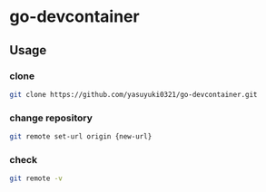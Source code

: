 # go-devcontainer

## Usage

### clone

```sh
git clone https://github.com/yasuyuki0321/go-devcontainer.git
```

### change repository

```sh
git remote set-url origin {new-url}
```

### check

```sh
git remote -v
```
